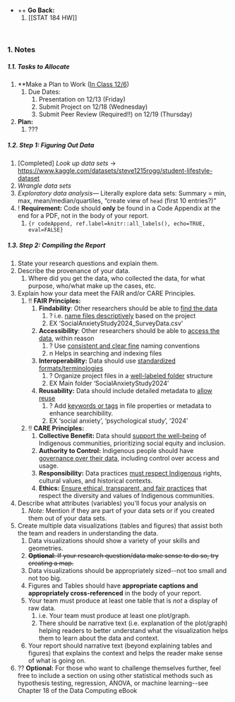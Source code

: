 - ++ **Go Back:**
	1. [[STAT 184 HW]]

<br>

### 1. Notes
##### 1.1. Tasks to Allocate
1. **Make a Plan to Work (<u>In Class 12/6</u>)
	1. Due Dates: 
		1. Presentation on 12/13 (Friday)
		2. Submit Project on 12/18 (Wednesday)
		3. Submit Peer Review (Required!!) on 12/19 (Thursday)
2. **Plan:**
	1. ???

##### 1.2. Step 1: Figuring Out Data

1. [Completed] *Look up data sets* → https://www.kaggle.com/datasets/steve1215rogg/student-lifestyle-dataset
2. *Wrangle data sets*
3. *Exploratory data analysis*— Literally explore data sets: Summary = min, max, mean/median/quartiles, “create view of `head` (first 10 entries?)”
4. ! **Requirement:**  Code should **only** be found in a Code Appendix at the end for a PDF, not in the body of your report.
	1. ```{r codeAppend, ref.label=knitr::all_labels(), echo=TRUE, eval=FALSE}```

##### 1.3. Step 2: Compiling the Report
1. State your research questions and explain them.
2. Describe the provenance of your data. 
	1. Where did you get the data, who collected the data, for what purpose, who/what make up the cases, etc. 
3. Explain how your data meet the FAIR and/or CARE Principles.
	1. !! **FAIR Principles:** 
		1. **Findability**: Other researchers should be able to <u>find the data</u>
			1. ? i.e. <u>name files descriptively</u> based on the project
			2. EX ‘SocialAnxietyStudy2024_SurveyData.csv’
		2. **Accessibility**: Other researchers should be able to <u>access the data</u>, within reason
			1. ? Use <u>consistent and clear fine</u> naming conventions
			2. n Helps in searching and indexing files
		3. **Interoperability:** Data should use <u>standardized formats/terminologies</u>
			1. ? Organize project files in a <u>well-labeled folder</u> structure
			2. EX Main folder ‘SocialAnxietyStudy2024’
		4. **Reusability:** Data should include detailed metadata to <u>allow reuse</u>
			1. ? Add <u>keywords or tags</u> in file properties or metadata to enhance searchibility. 
			2. EX ‘social anxiety’, ‘psychological study’, ‘2024’ 
	2. !!  **CARE Principles:**
		1. **Collective Benefit:** Data should <u>support the well-being</u> of Indigenous communities, prioritizing social equity and inclusion. 
		2. **Authority to Control:** Indigenous people should have <u>governance over their data</u>, including control over access and usage. 
		3. **Responsibility:** Data practices <u>must respect Indigenous</u> rights, cultural values, and historical contexts. 
		4. **Ethics:** <u>Ensure ethical, transparent, and fair practices</u> that respect the diversity and values of Indigenous communities.
4. Describe what attributes (variables) you'll focus your analysis on
	1. *Note:* Mention if they are part of your data sets or if you created them out of your data sets.
5. Create multiple data visualizations (tables and figures) that assist both the team and readers in understanding the data.
    1. Data visualizations should show a variety of your skills and geometries.
    2. ~~**Optional**: If your research question/data make sense to do so, try creating a map.~~
    3. Data visualizations should be appropriately sized--not too small and not too big.
    4. Figures and Tables should have **appropriate captions and appropriately cross-referenced** in the body of your report.
    5. Your team must produce at least one table that is _not_ a display of raw data.
        1. i.e. Your team must produce at least one plot/graph.
        2. There should be narrative text (i.e. explanation of the plot/graph) helping readers to better understand what the visualization helps them to learn about the data and context.
    6. Your report should narrative text (beyond explaining tables and figures) that explains the context and helps the reader make sense of what is going on.
6. ?? **Optional:** For those who want to challenge themselves further, feel free to include a section on using other statistical methods such as hypothesis testing, regression, ANOVA, or machine learning--see Chapter 18 of the Data Computing eBook

